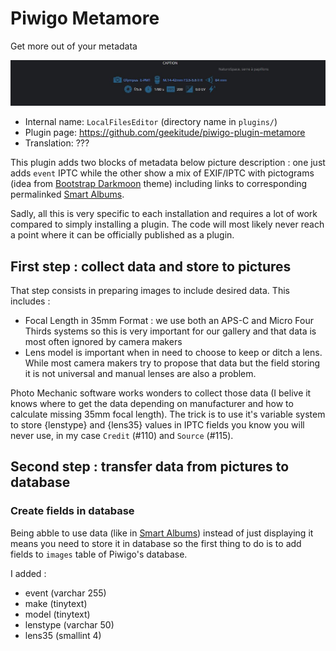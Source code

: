 # Piwigo Metamore
Get more out of your metadata

![Metamore - Pwigo plugin](/images/metamore.jpg)

* Internal name: `LocalFilesEditor` (directory name in `plugins/`)
* Plugin page: https://github.com/geekitude/piwigo-plugin-metamore
* Translation: ???

This plugin adds two blocks of metadata below picture description : one just adds `event` IPTC while the other show a mix of EXIF/IPTC with pictograms (idea from [Bootstrap Darkmoon](https://piwigo.org/ext/extension_view.php?eid=831) theme) including links to corresponding permalinked [Smart Albums](https://piwigo.org/ext/extension_view.php?eid=544).

Sadly, all this is very specific to each installation and requires a lot of work compared to simply installing a plugin. The code will most likely never reach a point where it can be officially published as a plugin.

## First step : collect data and store to pictures

That step consists in preparing images to include desired data. This includes :
* Focal Length in 35mm Format : we use both an APS-C and Micro Four Thirds systems so this is very important for our gallery and that data is most often ignored by camera makers
* Lens model is important when in need to choose to keep or ditch a lens. While most camera makers try to propose that data but the field storing it is not universal and manual lenses are also a problem.

Photo Mechanic software works wonders to collect those data (I belive it knows where to get the data depending on manufacturer and how to calculate missing 35mm focal length). The trick is to use it's variable system to store {lenstype} and {lens35} values in IPTC fields you know you will never use, in my case `Credit` (#110) and `Source` (#115).

## Second step : transfer data from pictures to database

### Create fields in database

Being abble to use data (like in [Smart Albums](https://piwigo.org/ext/extension_view.php?eid=544)) instead of just displaying it means you need to store it in database so the first thing to do is to add fields to `images` table of Piwigo's database.

I added :
* event (varchar 255)
* make (tinytext)
* model (tinytext)
* lenstype (varchar 50)
* lens35 (smallint 4)
